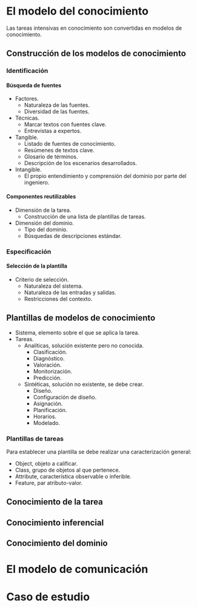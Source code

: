 # El modelo del conocimiento
Las tareas intensivas en conocimiento son convertidas en modelos de conocimiento.
## Construcción de los modelos de conocimiento
### Identificación
#### Búsqueda de fuentes
- Factores.
	- Naturaleza de las fuentes.
	- Diversidad de las fuentes.
- Técnicas.
	- Marcar textos con fuentes clave.
	- Entrevistas a expertos.
- Tangible.
	- Listado de fuentes de conocimiento.
	- Resúmenes de textos clave.
	- Glosario de términos.
	- Descripción de los escenarios desarrollados.
- Intangible.
	- El propio entendimiento y comprensión del dominio por parte del ingeniero.

#### Componentes reutilizables
- Dimensión de la tarea.
	- Construcción de una lista de plantillas de tareas.
- Dimensión del dominio.
	- Tipo del dominio.
	- Búsquedas de descripciones estándar.

### Especificación
#### Selección de la plantilla
- Criterio de selección.
	- Naturaleza del sistema.
	- Naturaleza de las entradas y salidas.
	- Restricciones del contexto.

## Plantillas de modelos de conocimiento
- Sistema, elemento sobre el que se aplica la tarea.
- Tareas.
	- Analíticas, solución existente pero no conocida.
		- Clasificación.
		- Diagnóstico.
		- Valoración.
		- Monitorización.
		- Predicción.
	- Sintéticas, solución no existente, se debe crear.
		- Diseño.
		- Configuración de diseño.
		- Asignación.
		- Planificación.
		- Horarios.
		- Modelado.

### Plantillas de tareas
Para establecer una plantilla se debe realizar una caracterización general:
- Object, objeto a calificar.
- Class, grupo de objetos al que pertenece.
- Attribute, característica observable o inferible.
- Feature, par atributo-valor.


## Conocimiento de la tarea

## Conocimiento inferencial
## Conocimiento del dominio
# El modelo de comunicación
# Caso de estudio